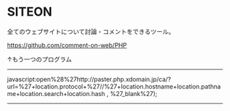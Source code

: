 # SITEON
全てのウェブサイトについて討論・コメントをできるツール。

https://github.com/comment-on-web/PHP

↑もう一つのプログラム


---------------------------

javascript:open%28%27http://paster.php.xdomain.jp/ca/?url=%27+location.protocol+%27//%27+location.hostname+location.pathname+location.search+location.hash , %27_blank%27);

-----------------------------
